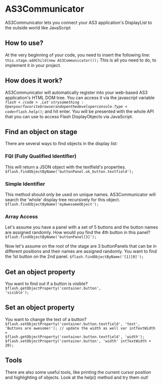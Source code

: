 # AS3Communicator
AS3Communicator lets you connect your AS3 application's DisplayList to the outside world like JavaScript

## How to use?
At the very beginning of your code, you need to insert the following line:
<code>this.stage.addChild(new AS3Communicator());</code>
This is all you need to do, to implement it in your project.

## How does it work?
AS3Communicator will automatically register into your web-based AS3 application's HTML DOM tree.
You can access it via the javascript variable <code>$flash</code>.
Let's try something: Open your favorite browser and open the developer console.
Type <code>$flash.help()</code>; and hit enter.
You will be presented with the whole API that you can use to access Flash DisplayObjects via JavaScript.

## Find an object on stage
There are several ways to find objects in the display list:
### FQI (Fully Qualified Identifier)
This will return a JSON object with the textfield's properties.
<code>$flash.findObjectByName('buttonPanel.ok_button.textfield');</code>

### Simple Identifier
This method should only be used on unique names. AS3Communicator will search the 'whole' display tree recursively for this object.
<code>$flash.findObjectByName('myAwesomeObject');</code>

### Array Access
Let's assume you have a panel with a set of 5 buttons and the button names are assigned randomly. How would you find the 4th button in this panel?
<code>$flash.findObjectByName('buttonPanel[3]');</code>

Now let's assume on the root of the stage are 3 buttonPanels that can be in different positions and their names are assigned randomly. You want to find the 1st button on the 2nd panel.
<code>$flash.findObjectByName('[1][0]');</code>

## Get an object property
You want to find out if a button is visible?
<code>$flash.getObjectProperty('container.button', 'visible');</code>

## Set an object property
You want to change the text of a button?
<code>$flash.setObjectProperty('container.button.textfield', 'text', 'Buttons are awesome!');
// update the width as well
var intTextWidth = $flash.getObjectProperty('container.button.textfield', 'width');
$flash.setObjectProperty('container.button', 'width' intTextWidth + 20);</code>

## Tools
There are also some useful tools, like printing the current cursor position and highlighting of objects. Look at the help() method and try them out!
